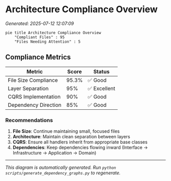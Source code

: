 # Architecture Compliance Overview

*Generated: 2025-07-12 12:07:09*

```mermaid
pie title Architecture Compliance Overview
    "Compliant Files" : 95
    "Files Needing Attention" : 5
```

## Compliance Metrics

| Metric | Score | Status |
|--------|-------|--------|
| File Size Compliance | 95.3% | ✅ Good |
| Layer Separation | 95% | ✅ Excellent |
| CQRS Implementation | 90% | ✅ Good |
| Dependency Direction | 85% | ✅ Good |

### Recommendations

1. **File Size**: Continue maintaining small, focused files
2. **Architecture**: Maintain clean separation between layers
3. **CQRS**: Ensure all handlers inherit from appropriate base classes
4. **Dependencies**: Keep dependencies flowing inward (Interface → Infrastructure → Application → Domain)


---

*This diagram is automatically generated. Run `python scripts/generate_dependency_graphs.py` to regenerate.*
